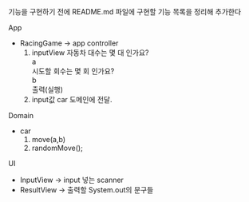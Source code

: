 기능을 구현하기 전에 README.md 파일에 구현할 기능 목록을 정리해 추가한다


App
- RacingGame -> app controller
    1. inputView 자동차 대수는 몇 대 인가요?  
                  a  
                  시도할 회수는 몇 회 인가요?  
                  b  
                  출력(실행)
    2. input값 car 도메인에 전달.               

Domain
- car
    1. move(a,b)
    2. randomMove();
    
    
UI
- InputView -> input 넣는 scanner
- ResultView -> 출력할 System.out의 문구들